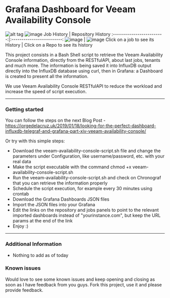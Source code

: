 Grafana Dashboard for Veeam Availability Console
===================

![alt tag](https://jorgedelacruz.uk/wp-content/uploads/2019/01/veeam-vac-grafana-001.png)
![image](https://user-images.githubusercontent.com/36752644/197901132-b3d6315a-a4f0-4362-9dfc-0839a8ba0dee.png)
Job History             | Repository History
:-------------------------:|:-------------------------:
![image](https://user-images.githubusercontent.com/36752644/197901423-3da1a416-efca-4b5b-b171-0d2a91a3b48b.png) |  ![image](https://user-images.githubusercontent.com/36752644/197902231-9adc345e-1ab0-42ca-996f-df6e9e49ba8e.png)
Click on a job to see its History | Click on a Repo to see its history





This project consists in a Bash Shell script to retrieve the Veeam Availability Console information, directly from the RESTfulAPI, about last jobs, tenants and much more. The information is being saved it into InfluxDB output directly into the InfluxDB database using curl, then in Grafana: a Dashboard is created to present all the information.

We use Veeam Availability Console RESTfulAPI to reduce the workload and increase the speed of script execution.

----------

### Getting started
You can follow the steps on the next Blog Post - https://jorgedelacruz.uk/2019/01/18/looking-for-the-perfect-dashboard-influxdb-telegraf-and-grafana-part-xiv-veeam-availability-console/

Or try with this simple steps:
* Download the veeam-availability-console-script.sh file and change the parameters under Configuration, like username/password, etc. with your real data
* Make the script executable with the command chmod +x veeam-availability-console-script.sh
* Run the veeam-availability-console-script.sh and check on Chronograf that you can retrieve the information properly
* Schedule the script execution, for example every 30 minutes using crontab
* Download the Grafana Dashboards JSON files 
* Import the JSON files into your Grafana
* Edit the links on the repository and jobs panels to point to the relevant imported dashboards instead of "yourinstance.com", but keep the URL params at the end of the link
* Enjoy :)

----------

### Additional Information
* Nothing to add as of today

### Known issues 
Would love to see some known issues and keep opening and closing as soon as I have feedback from you guys. Fork this project, use it and please provide feedback.
